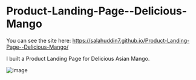 # Product-Landing-Page--Delicious-Mango

You can see the site here: https://salahuddin7.github.io/Product-Landing-Page--Delicious-Mango/

I built a Product Landing Page for Delicious Asian Mango. 

![image](https://user-images.githubusercontent.com/77015008/143570223-98fed09d-89d4-4c4f-be55-cf9de9673de9.png)

